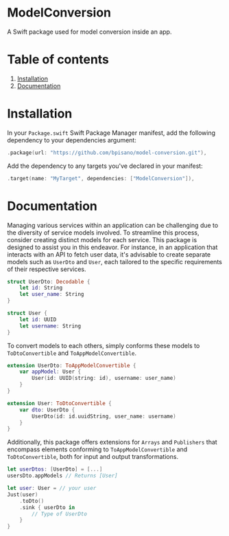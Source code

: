 # ModelConversion

A Swift package used for model conversion inside an app.

# Table of contents

1. [Installation](#installation)
2. [Documentation](#documentation)

# Installation

In your `Package.swift` Swift Package Manager manifest, add the following dependency to your dependencies argument:

```swift
.package(url: "https://github.com/bpisano/model-conversion.git"),
```

Add the dependency to any targets you've declared in your manifest:

```swift
.target(name: "MyTarget", dependencies: ["ModelConversion"]),
```

# Documentation

Managing various services within an application can be challenging due to the diversity of service models involved. To streamline this process, consider creating distinct models for each service. This package is designed to assist you in this endeavor. For instance, in an application that interacts with an API to fetch user data, it's advisable to create separate models such as `UserDto` and `User`, each tailored to the specific requirements of their respective services.

```swift
struct UserDto: Decodable {
    let id: String
    let user_name: String
}
```

```swift
struct User {
    let id: UUID
    let username: String
}
```

To convert models to each others, simply conforms these models to `ToDtoConvertible` and `ToAppModelConvertible`.

```swift
extension UserDto: ToAppModelConvertible {
    var appModel: User {
        User(id: UUID(string: id), username: user_name)
    }
}
```

```swift
extension User: ToDtoConvertible {
    var dto: UserDto {
        UserDto(id: id.uuidString, user_name: username)
    }
}
```

Additionally, this package offers extensions for `Arrays` and `Publishers` that encompass elements conforming to `ToAppModelConvertible` and `ToDtoConvertible`, both for input and output transformations.

```swift
let userDtos: [UserDto] = [...]
usersDto.appModels // Returns [User]
```

```swift
let user: User = // your user
Just(user)
    .toDto()
    .sink { userDto in
        // Type of UserDto
    }
}
```
